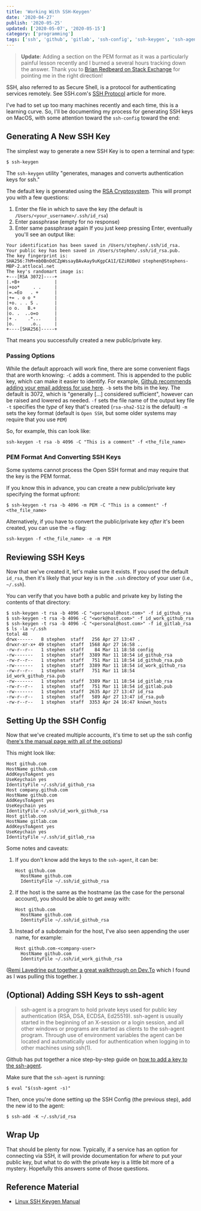 ```yaml
---
title: 'Working With SSH-Keygen'
date: '2020-04-27'
publish: '2020-05-25'
updated: ['2020-05-07', '2020-05-15']
category: ['programming']
tags: ['ssh', 'github', 'gitlab', 'ssh-config', 'ssh-keygen', 'ssh-agent']
---
```


> **Update**: Adding a section on the PEM format as it was a particularly painful lesson recently and I burned a several hours tracking down the answer. Thank you to [Brian Redbeard on Stack Exchange](https://unix.stackexchange.com/a/30074/412503) for pointing me in the right direction!

SSH, also referred to as Secure Shell, is a protocol for authenticating services remotely. See SSH.com's [SSH Protocol](https://www.ssh.com/ssh/protocol/) article for more.

I've had to set up too many machines recently and each time, this is a learning curve. So, I'll be documenting my process for generating SSH keys on MacOS, with some attention toward the `ssh-config` toward the end:

## Generating A New SSH Key

The simplest way to generate a new SSH Key is to open a terminal and type:

```shell
$ ssh-keygen
```

The `ssh-keygen` utility "generates, manages and converts authentication keys for ssh."

The default key is generated using the [RSA Cryptosystem](<https://en.wikipedia.org/wiki/RSA_(cryptosystem)>).
This will prompt you with a few questions:

1. Enter the file in which to save the key (the default is `/Users/<your_username>/.ssh/id_rsa`)
2. Enter passphrase (empty for no response)
3. Enter same passphrase again
   If you just keep pressing Enter, eventually you'll see an output like:

```output
Your identification has been saved in /Users/stephen/.ssh/id_rsa.
Your public key has been saved in /Users/stephen/.ssh/id_rsa.pub.
The key fingerprint is:
SHA256:7hM+mb0BnOdCZpWssayBAvAay9uKgpCA1I/EZiROBeU stephen@Stephens-MBP-2.attlocal.net
The key's randomart image is:
+---[RSA 3072]----+
|.+B+             |
|+oo*     . .     |
|=.=Eo   . +      |
|+= . o o *       |
|+o. . . S .      |
|o o.   B.+       |
|o. .  ..o=o      |
|+ .    .*...     |
|o.      .o..     |
+----[SHA256]-----+
```

That means you successfully created a new public/private key.

### Passing Options

While the default approach will work fine, there are some convenient flags that are worth knowing:
`-C` adds a comment. This is appended to the public key, which can make it easier to identify. For example, [Github recommends adding your email address for use here](https://help.github.com/en/github/authenticating-to-github/generating-a-new-ssh-key-and-adding-it-to-the-ssh-agent).
`-b` sets the bits in the key. The default is 3072, which is "generally [...] considered sufficient", however can be raised and lowered as needed.
`-f` sets the file name of the output key file
`-t` specifies the _type_ of key that's created (`rsa-sha2-512` is the default)
`-m` sets the key format (default is `Open SSH`, but some older systems may require that you use `PEM`)

So, for example, this can look like:

```shell
ssh-keygen -t rsa -b 4096 -C "This is a comment" -f <the_file_name>
```

### PEM Format And Converting SSH Keys

Some systems cannot process the Open SSH format and may require that the key is the PEM format.

If you know this in advance, you can create a new public/private key specifying the format upfront:

```shell
$ ssh-keygen -t rsa -b 4096 -m PEM -C "This is a comment" -f <the_file_name>
```

Alternatively, if you have to convert the public/private key _after_ it's been created, you can use the `-e` flag:

```shell
ssh-keygen -f <the_file_name> -e -m PEM
```

## Reviewing SSH Keys

Now that we've created it, let's make sure it exists. If you used the default `id_rsa`, then it's likely that your key is in the `.ssh` directory of your user (i.e., `~/.ssh`).

You can verify that you have both a public and private key by listing the contents of that directory:

```shell
$ ssh-keygen -t rsa -b 4096 -C "<personal@host.com>" -f id_github_rsa
$ ssh-keygen -t rsa -b 4096 -C "<work@host.com>" -f id_work_github_rsa
$ ssh-keygen -t rsa -b 4096 -C "<personal@host.com>" -f id_gitlab_rsa
$ ls -la ~/.ssh
total 48
drwx------   8 stephen  staff   256 Apr 27 13:47 .
drwxr-xr-x+ 49 stephen  staff  1568 Apr 27 16:58 ..
-rw-r--r--   1 stephen  staff    84 Mar 11 18:58 config
-rw-------   1 stephen  staff  3389 Mar 11 18:54 id_github_rsa
-rw-r--r--   1 stephen  staff   751 Mar 11 18:54 id_github_rsa.pub
-rw-------   1 stephen  staff  3389 Mar 11 18:54 id_work_github_rsa
-rw-r--r--   1 stephen  staff   751 Mar 11 18:54 id_work_github_rsa.pub
-rw-------   1 stephen  staff  3389 Mar 11 18:54 id_gitlab_rsa
-rw-r--r--   1 stephen  staff   751 Mar 11 18:54 id_gitlab.pub
-rw-------   1 stephen  staff  2635 Apr 27 13:47 id_rsa
-rw-r--r--   1 stephen  staff   589 Apr 27 13:47 id_rsa.pub
-rw-r--r--   1 stephen  staff  3353 Apr 24 16:47 known_hosts
```

## Setting Up the SSH Config

Now that we've created multiple accounts, it's time to set up the ssh config ([here's the manual page with all of the options](https://linux.die.net/man/5/ssh_config))

This might look like:

```txt:title=$HOME/.ssh/config
Host github.com
HostName github.com
AddKeysToAgent yes
UseKeychain yes
IdentityFile ~/.ssh/id_github_rsa
Host company.github.com
HostName github.com
AddKeysToAgent yes
UseKeychain yes
IdentityFile ~/.ssh/id_work_github_rsa
Host gitlab.com
HostName gitlab.com
AddKeysToAgent yes
UseKeychain yes
IdentityFile ~/.ssh/id_gitlab_rsa

```

Some notes and caveats:

1. If you don't know add the keys to the `ssh-agent`, it can be:
    ```txt:title=$HOME/.ssh/config
    Host github.com
      HostName github.com
      IdentityFile ~/.ssh/id_github_rsa
    ```
2. If the host is the same as the hostname (as the case for the personal account), you should be able to get away with:
    ```txt:title=$HOME/.ssh/config
    Host github.com
      HostName github.com
      IdentityFile ~/.ssh/id_github_rsa
    ```
3. Instead of a subdomain for the host, I've also seen appending the user name, for example:
    ```txt:title=$HOME/.ssh/config
    Host github.com-<company-user>
      HostName github.com
      IdentityFile ~/.ssh/id_work_github_rsa
    ```

([Remi Lavedrine put together a great walkthrough on Dev.To](https://dev.to/shostarsson/how-to-setup-multiple-ssh-keys-for-multiple-github-bitbucket-accounts-2ji0) which I found as I was pulling this together. )

## (Optional) Adding SSH Keys to ssh-agent

> ssh-agent is a program to hold private keys used for public key authentication (RSA, DSA, ECDSA, Ed25519). ssh-agent is usually started in the beginning of an X-session or a login session, and all other windows or programs are started as clients to the ssh-agent program. Through use of environment variables the agent can be located and automatically used for authentication when logging in to other machines using ssh(1).

Github has put together a nice step-by-step guide on [how to add a key to the ssh-agent](https://help.github.com/en/github/authenticating-to-github/generating-a-new-ssh-key-and-adding-it-to-the-ssh-agent#adding-your-ssh-key-to-the-ssh-agent).

Make sure that the `ssh-agent` is running:

```shell
$ eval "$(ssh-agent -s)"
```

Then, once you're done setting up the SSH Config (the previous step), add the new id to the agent:

```shell
$ ssh-add -K ~/.ssh/id_rsa
```

## Wrap Up

That should be plenty for now. Typically, if a service has an option for connecting via SSH, it will provide documentation for _where_ to put your public key, but what to do with the private key is a little bit more of a mystery. Hopefully this answers some of those questions.

## Reference Material

-   [Linux SSH Keygen Manual](http://man7.org/linux/man-pages/man1/ssh-keygen.1.html)
